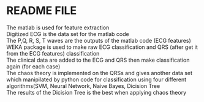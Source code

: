 # README FILE
The matlab is used for feature extraction <br/>
Digitized ECG is the data set for the matlab code <br/>
The P,Q, R, S, T waves are the outputs of the matlab code (ECG features)<br/>
WEKA package is used to make raw ECG classification and QRS (after get it from the ECG features) classification <br/>
The clinical data are added to the ECG and QRS then make classification again (for each case) <br/>
The chaos theory is implemented on the QRSs and gives another data set which manipilated by python code for classification using four different algorithms(SVM, Neural Network, Naive Bayes, Dicision Tree <br/>
The results of the Dicision Tree is the best when applying chaos theory <br/>
